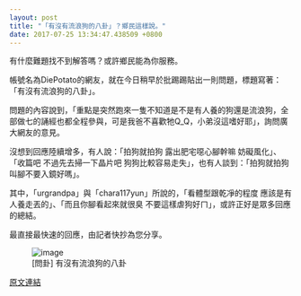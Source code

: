 ```yaml
---
layout: post
title: "「有沒有流浪狗的八卦」？鄉民這樣說。"
date: 2017-07-25 13:34:47.438509 +0800
---
```


有什麼難題找不到解答嗎？或許鄉民能為你服務。

帳號名為DiePotato的網友，就在今日稍早於批踢踢貼出一則問題，標題寫著：「有沒有流浪狗的八卦」。

問題的內容說到，「重點是突然跑來一隻不知道是不是有人養的狗還是流浪狗，全部做七的誦經也都全程參與，可是我爸不喜歡牠Q_Q，小弟沒這嗜好耶」，詢問廣大網友的意見。

沒想到回應陸續增多，有人說：「拍狗就拍狗 露出肥宅噁心腳幹嘛 妨礙風化」、「收篇吧 不過先去掃一下晶片吧 狗狗比較容易走失」，也有人談到：「拍狗就拍狗 叫腳不要入鏡好嗎」。

其中，「urgrandpa」與「chara117yun」所說的，「看體型跟乾凈的程度 應該是有人養走丟的」、「而且你腳看起來就很臭 不要這樣虐狗好ㄇ」，或許正好是眾多回應的總結。

最直接最快速的回應，由記者快抄為您分享。

<figure>
<img src="http://i.imgur.com/FeD1nQp.jpg" alt="image">
<figcaption>
[問卦] 有沒有流浪狗的八卦
</figcaption>
</figure>

<a href = "https://www.ptt.cc/bbs/Gossiping/M.1500926557.A.0B7.html">原文連結</a>

